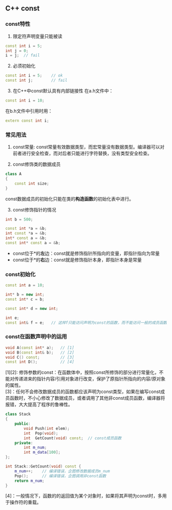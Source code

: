 ## C++ const
### const特性
1. 限定符声明变量只能被读
```cpp
const int i = 5;
int j = 0;
i = j;  // fail
```
2. 必须初始化
```cpp
const int i = 5;    // ok
const int j;        // fail
```

3. 在C++中const默认具有内部链接性
在a.h文件中：
```cpp
const int i = 10;
```
在b.h文件中引用时用：
```cpp
extern const int i;
```

### 常见用法
1. const常量: const常量有效数据类型，而宏常量没有数据类型。编译器可以对前者进行安全检查，而对后者只能进行字符替换，没有类型安全检查。

2. const修饰类的数据成员
```cpp
class A 
{
    const int size;
}
```
const数据成员的初始化只能在类的**构造函数**的初始化表中进行。

3. const修饰指针的情况
```cpp
int b = 500;

const int *a = &b;
int const *a = &b;
int* const a = &b;
const int* const a = &b;
```
- const位于\*的**左**边：const就是修饰指针所指向的变量，即指针指向为常量
- const位于\*的**右**边：const就是修饰指针本身，即指针本身是常量

### const初始化
```cpp
const int a = 10;

int* b = new int;
const int* c = b;

const int* d = new int;

int e;
const int& f = e;   // 这样f只能访问声明为const的函数，而不能访问一般的成员函数。
```

### const在函数声明中的运用
```cpp
void A(const int* a);   // [1]
void B(const int& b);   // [2]
void C() const;         // [3]
const int D();          // [4]
```
[1][2]: 修饰参数的const：在函数体中，按照const所修饰的部分进行常量化，不能对传递进来的指针内容/引用对象进行改变，保护了原指针所指向的内容/原对象的属性。   
[3]：任何不会修改数据成员的函数都应该声明为const类型，如果在编写const成员函数时，不小心修改了数据成员，或者调用了其他非const成员函数，编译器将报错，大大提高了程序的鲁棒性。
```cpp
class Stack
{
    public:
        void Push(int elem);
        int  Pop(void);
        int  GetCount(void) const;  // const成员函数
    private:
        int m_num;
        int m_data[100];
};

int Stack::GetCount(void) const {
    m_num++;    // 编译错误，企图修改数据成员m_num
    Pop();      // 编译错误，企图调用非const函数
    return m_num;
}
```
[4]：一般情况下，函数的的返回值为某个对象时，如果将其声明为const时，多用于操作符的重载。
